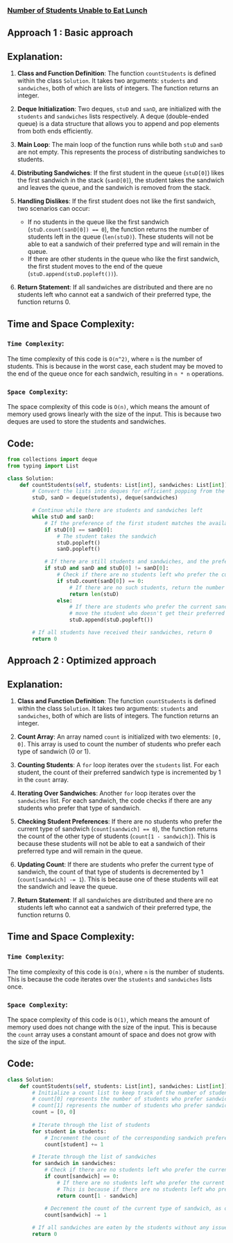 ### [Number of Students Unable to Eat Lunch](https://leetcode.com/problems/number-of-students-unable-to-eat-lunch/description/)

## Approach 1 : Basic approach 
## Explanation:
1. **Class and Function Definition**: The function `countStudents` is defined within the class `Solution`. It takes two arguments: `students` and `sandwiches`, both of which are lists of integers. The function returns an integer.

2. **Deque Initialization**: Two deques, `stuD` and `sanD`, are initialized with the `students` and `sandwiches` lists respectively. A deque (double-ended queue) is a data structure that allows you to append and pop elements from both ends efficiently.

3. **Main Loop**: The main loop of the function runs while both `stuD` and `sanD` are not empty. This represents the process of distributing sandwiches to students.

4. **Distributing Sandwiches**: If the first student in the queue (`stuD[0]`) likes the first sandwich in the stack (`sanD[0]`), the student takes the sandwich and leaves the queue, and the sandwich is removed from the stack.

5. **Handling Dislikes**: If the first student does not like the first sandwich, two scenarios can occur:
   - If no students in the queue like the first sandwich (`stuD.count(sanD[0]) == 0`), the function returns the number of students left in the queue (`len(stuD)`). These students will not be able to eat a sandwich of their preferred type and will remain in the queue.
   - If there are other students in the queue who like the first sandwich, the first student moves to the end of the queue (`stuD.append(stuD.popleft())`).

6. **Return Statement**: If all sandwiches are distributed and there are no students left who cannot eat a sandwich of their preferred type, the function returns 0.

## Time and Space Complexity:
### `Time Complexity`:
The time complexity of this code is `O(n^2)`, where `n` is the number of students. This is because in the worst case, each student may be moved to the end of the queue once for each sandwich, resulting in `n * n` operations.

### `Space Complexity`:
The space complexity of this code is `O(n)`, which means the amount of memory used grows linearly with the size of the input. This is because two deques are used to store the students and sandwiches.

## Code:
```py
from collections import deque
from typing import List

class Solution:
    def countStudents(self, students: List[int], sandwiches: List[int]) -> int:
        # Convert the lists into deques for efficient popping from the left
        stuD, sanD = deque(students), deque(sandwiches)

        # Continue while there are students and sandwiches left
        while stuD and sanD:
            # If the preference of the first student matches the available sandwich
            if stuD[0] == sanD[0]:
                # The student takes the sandwich
                stuD.popleft()
                sanD.popleft()

            # If there are still students and sandwiches, and the preference doesn't match
            if stuD and sanD and stuD[0] != sanD[0]:
                # Check if there are no students left who prefer the current sandwich
                if stuD.count(sanD[0]) == 0:
                    # If there are no such students, return the number of remaining students
                    return len(stuD)
                else:
                    # If there are students who prefer the current sandwich,
                    # move the student who doesn't get their preferred sandwich to the end of the queue
                    stuD.append(stuD.popleft())

        # If all students have received their sandwiches, return 0
        return 0

```

## Approach 2 : Optimized approach 
## Explanation:
1. **Class and Function Definition**: The function `countStudents` is defined within the class `Solution`. It takes two arguments: `students` and `sandwiches`, both of which are lists of integers. The function returns an integer.

2. **Count Array**: An array named `count` is initialized with two elements: `[0, 0]`. This array is used to count the number of students who prefer each type of sandwich (0 or 1).

3. **Counting Students**: A `for` loop iterates over the `students` list. For each student, the count of their preferred sandwich type is incremented by 1 in the `count` array.

4. **Iterating Over Sandwiches**: Another `for` loop iterates over the `sandwiches` list. For each sandwich, the code checks if there are any students who prefer that type of sandwich.

5. **Checking Student Preferences**: If there are no students who prefer the current type of sandwich (`count[sandwich] == 0`), the function returns the count of the other type of students (`count[1 - sandwich]`). This is because these students will not be able to eat a sandwich of their preferred type and will remain in the queue.

6. **Updating Count**: If there are students who prefer the current type of sandwich, the count of that type of students is decremented by 1 (`count[sandwich] -= 1`). This is because one of these students will eat the sandwich and leave the queue.

7. **Return Statement**: If all sandwiches are distributed and there are no students left who cannot eat a sandwich of their preferred type, the function returns 0.

## Time and Space Complexity:
### `Time Complexity`:
The time complexity of this code is `O(n)`, where `n` is the number of students. This is because the code iterates over the `students` and `sandwiches` lists once.

### `Space Complexity`:
The space complexity of this code is `O(1)`, which means the amount of memory used does not change with the size of the input. This is because the `count` array uses a constant amount of space and does not grow with the size of the input.

## Code:
```py
class Solution:
    def countStudents(self, students: List[int], sandwiches: List[int]) -> int:
        # Initialize a count list to keep track of the number of students who prefer each type of sandwich
        # count[0] represents the number of students who prefer sandwich type 0
        # count[1] represents the number of students who prefer sandwich type 1
        count = [0, 0]
        
        # Iterate through the list of students
        for student in students:
            # Increment the count of the corresponding sandwich preference for each student
            count[student] += 1

        # Iterate through the list of sandwiches
        for sandwich in sandwiches:
            # Check if there are no students left who prefer the current type of sandwich
            if count[sandwich] == 0:
                # If there are no students left who prefer the current type of sandwich, return the count of the opposite type of sandwich
                # This is because if there are no students left who prefer the current type of sandwich, they must all prefer the opposite type of sandwich
                return count[1 - sandwich]
            
            # Decrement the count of the current type of sandwich, as one student has taken that sandwich
            count[sandwich] -= 1

        # If all sandwiches are eaten by the students without any issue, return 0
        return 0

```
